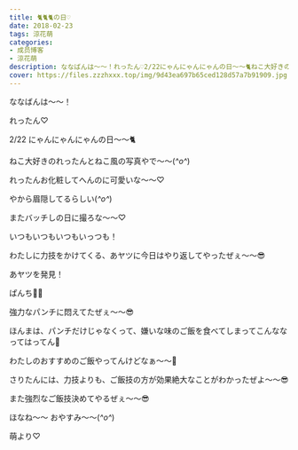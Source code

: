 ```yaml
---
title: 🐈🐈🐈の日♡
date: 2018-02-23
tags: 涼花萌
categories: 
- 成员博客
- 涼花萌
description: ななばんは〜〜！れったん♡2/22にゃんにゃんにゃんの日〜〜🐈ねこ大好きのれったんとねこ風の写真やで〜〜(*^o^*)れったんお化粧してへんのに可愛...
cover: https://files.zzzhxxx.top/img/9d43ea697b65ced128d57a7b91909.jpg 
---
```






ななばんは〜〜！






れったん♡







2/22
にゃんにゃんにゃんの日〜〜🐈




ねこ大好きのれったんとねこ風の写真やで〜〜(*^o^*)





れったんお化粧してへんのに可愛いな〜〜♡


やから眉隠してるらしい(*^o^*)





またバッチしの日に撮ろな〜〜♡















いつもいつもいつもいっつも！





わたしに力技をかけてくる、あヤツに今日はやり返してやったぜぇ〜〜😎











あヤツを発見！











ぱんち👊🏻















強力なパンチに悶えてたぜぇ〜〜😎






































ほんまは、パンチだけじゃなくって、嫌いな味のご飯を食べてしまってこんななってはってん🤗





わたしのおすすめのご飯やってんけどなぁ〜〜🤗





さりたんには、力技よりも、ご飯技の方が効果絶大なことがわかったぜよ〜〜😎









また強烈なご飯技決めてやるぜぇ〜〜😎






ほなね〜〜
おやすみ〜〜(*^o^*)




萌より♡


